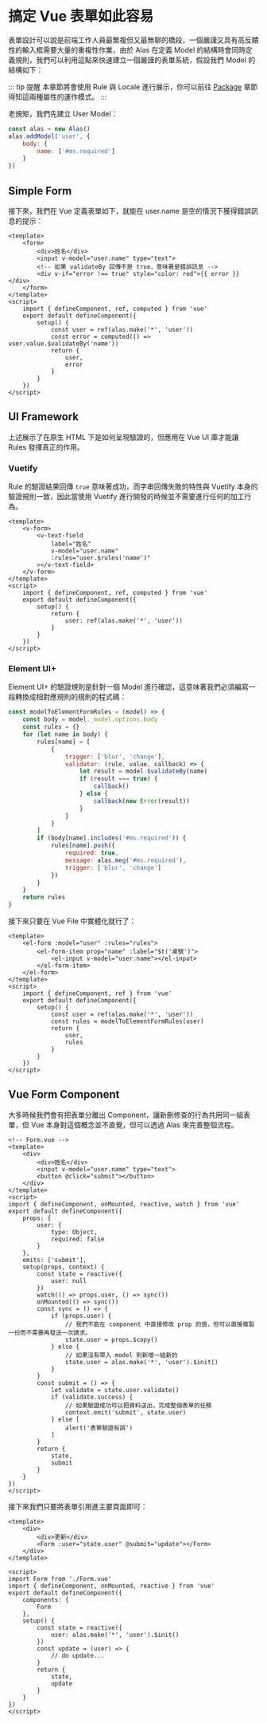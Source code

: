 # 搞定 Vue 表單如此容易

表單設計可以說是前端工作人員最繁複但又最無聊的橋段，一個嚴謹又具有高反饋性的輸入框需要大量的重複性作業，由於 Alas 在定義 Model 的結構時會同時定義規則，我們可以利用這點來快速建立一個嚴謹的表單系統，假設我們 Model 的結構如下：

::: tip 提醒
本章節將會使用 Rule 與 Locale 進行展示，你可以前往 [Package](../structure/package.md) 章節得知這兩種屬性的運作模式。
:::

老規矩，我們先建立 User Model：

```js
const alas = new Alas()
alas.addModel('user', {
    body: {
        name: ['#ms.required']
    }
})
```

## Simple Form

接下來，我們在 Vue 定義表單如下，就能在 user.name 是空的情況下獲得錯誤訊息的提示：

```vue
<template>
    <form>
        <div>姓名</div>
        <input v-model="user.name" type="text">
        <!-- 如果 validateBy 回傳不是 true，意味著是錯誤訊息 -->
        <div v-if="error !== true" style="color: red">{{ error }}</div>
    </form>
</template>
<script>
    import { defineComponent, ref, computed } from 'vue'
    export default defineComponent({
        setup() {
            const user = ref(alas.make('*', 'user'))
            const error = computed(() => user.value.$validateBy('name'))
            return {
                user,
                error
            }
        }
    })
</script>
```

## UI Framework

上述展示了在原生 HTML 下是如何呈現驗證的，但應用在 Vue UI 庫才能讓 Rules 發揮真正的作用。

### Vuetify

Rule 的驗證結果回傳 `true` 意味著成功，而字串回傳失敗的特性與 Vuetify 本身的驗證規則一致，因此當使用 Vuetify 進行開發的時候並不需要進行任何的加工行為。

```vue
<template>
    <v-form>
        <v-text-field
            label="姓名"
            v-model="user.name"
            :rules="user.$rules('name')"
        ></v-text-field>
    </v-form>
</template>
<script>
    import { defineComponent, ref, computed } from 'vue'
    export default defineComponent({
        setup() {
            return {
                user: ref(alas.make('*', 'user'))
            }
        }
    })
</script>
```

### Element UI+

Element UI+ 的驗證規則是針對一個 Model 進行確認，這意味著我們必須編寫一段轉換成相對應規則的規則的程式碼：

```js
const modelToElementFormRules = (model) => {
    const body = model._model.options.body
    const rules = {}
    for (let name in body) {
        rules[name] = [
            {
                trigger: ['blur', 'change'],
                validator: (rule, value, callback) => {
                    let result = model.$validateBy(name)
                    if (result === true) {
                        callback()
                    } else {
                        callback(new Error(result))
                    }
                }
            }
        ]
        if (body[name].includes('#ms.required')) {
            rules[name].push({
                required: true,
                message: alas.meg('#ms.required'),
                trigger: ['blur', 'change']
            })
        }
    }
    return rules
}
```

接下來只要在 Vue File 中實體化就行了：

```vue
<template>
    <el-form :model="user" :rules="rules">
        <el-form-item prop="name" :label="$t('桌號')">
            <el-input v-model="user.name"></el-input>
        </el-form-item>
    </el-form>
</template>
<script>
    import { defineComponent, ref } from 'vue'
    export default defineComponent({
        setup() {
            const user = ref(alas.make('*', 'user'))
            const rules = modelToElementFormRules(user)
            return {
                user,
                rules
            }
        }
    })
</script>
```

## Vue Form Component

大多時候我們會有把表單分離出 Component，讓新刪修查的行為共用同一組表單，但 Vue 本身對這個概念並不直覺，但可以透過 Alas 來完善整個流程。

```vue
<!-- Form.vue -->
<template>
    <div>
        <div>姓名</div>
        <input v-model="user.name" type="text">
        <button @click="submit"></button>
    </div>
</template>
<script>
import { defineComponent, onMounted, reactive, watch } from 'vue'
export default defineComponent({
    props: {
        user: {
            type: Object,
            required: false
        }
    },
    emits: ['submit'],
    setup(props, context) {
        const state = reactive({
            user: null
        })
        watch(() => props.user, () => sync())
        onMounted(() => sync())
        const sync = () => {
            if (props.user) {
                // 我們不能在 component 中直接修改 prop 的值，但可以直接複製一份而不需要再發送一次請求。
                state.user = props.$copy()
            } else {
                // 如果沒有帶入 model 則新增一組新的
                state.user = alas.make('*', 'user').$init()
            }
        }
        const submit = () => {
            let validate = state.user.validate()
            if (validate.success) {
                // 如果驗證成功可以把資料送出，完成整個表單的任務
                context.emit('submit', state.user)
            } else [
                alert('表單驗證有誤')
            ]
        }
        return {
            state,
            submit
        }
    }
})
</script>
```

接下來我們只要將表單引用進主要頁面即可：

```vue
<template>
    <div>
        <div>更新</div>
        <Form :user="state.user" @submit="update"></Form>
    </div>
</template>

<script>
import Form from './Form.vue'
import { defineComponent, onMounted, reactive } from 'vue'
export default defineComponent({
    components: {
        Form
    },
    setup() {
        const state = reactive({
            user: alas.make('*', 'user').$init()
        })
        const update = (user) => {
            // do update...
        }
        return {
            state,
            update
        }
    }
})
</script>
```
